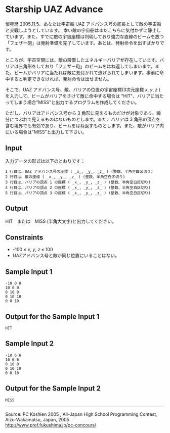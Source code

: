# Starship UAZ Advance

恒星歴 2005.11.5。あなたは宇宙船 UAZ アドバンス号の艦長として敵の宇宙船と交戦しようとしています。 幸い敵の宇宙船はまだこちらに気付かずに静止しています。また、すでに敵の宇宙座標は判明しており強力な直線のビームを放つ「フェザー砲」は発射準備を完了しています。あとは、発射命令を出すばかりです。

ところが、宇宙空間には、敵の設置したエネルギーバリアが存在しています。バリアは三角形をしており「フェザー砲」のビームをはね返してしまいます。また、ビームがバリアに当たれば敵に気付かれて逃げられてしまいます。事前に命中すると判定できなければ、発射命令は出せません。

そこで、UAZ アドバンス号、敵、バリアの位置の宇宙座標(3次元座標 _x_, _y_, _z_ )を入力して、ビームがバリアをさけて敵に命中する場合は "HIT"、バリアに当たってしまう場合"MISS"と出力するプログラムを作成してください。

ただし、バリアはアドバンス号から 3 角形に見えるものだけが対象であり、線分につぶれて見えるものはないものとします。また、バリアは 3 角形の頂点を含む境界でも有効であり、ビームをはね返すものとします。また、敵がバリア内にいる場合は"MISS"と出力して下さい。

## Input

入力データの形式は以下のとおりです：

    1 行目は、UAZ アドバンス号の座標 ( _x_, _y_, _z_ ) (整数、半角空白区切り)
    2 行目は、敵の座標 ( _x_, _y_, _z_ ) (整数、半角空白区切り)
    3 行目は、バリアの頂点 1 の座標 ( _x_, _y_, _z_ ) (整数、半角空白区切り)
    4 行目は、バリアの頂点 2 の座標 ( _x_, _y_, _z_ ) (整数、半角空白区切り)
    5 行目は、バリアの頂点 3 の座標 ( _x_, _y_, _z_ ) (整数、半角空白区切り)

## Output

HIT　または　MISS (半角大文字)と出力してください。

## Constraints

* -100 ≤ _x_, _y_, _z_ ≤ 100
* UAZアドバンス号と敵が同じ位置にいることはない。

## Sample Input 1

    -10 0 0
    10 0 0
    0 10 0
    0 10 10
    0 0 10

## Output for the Sample Input 1

    HIT

  

## Sample Input 2

    -10 6 6
    10 6 6
    0 10 0
    0 10 10
    0 0 10

## Output for the Sample Input 2

    MISS

  

* * *

Source: PC Koshien 2005 , All-Japan High School Programming Contest, Aizu-Wakamatsu, Japan, 2005   
<http://www.pref.fukushima.jp/pc-concours/>